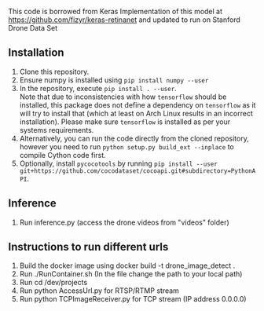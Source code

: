﻿This code is borrowed from Keras Implementation of this model at https://github.com/fizyr/keras-retinanet and updated to run on Stanford Drone Data Set

## Installation

1) Clone this repository.  
2) Ensure numpy is installed using `pip install numpy --user`  
3) In the repository, execute `pip install . --user`.  
   Note that due to inconsistencies with how `tensorflow` should be installed,
   this package does not define a dependency on `tensorflow` as it will try to install that (which at least on Arch Linux results in an incorrect installation).
   Please make sure `tensorflow` is installed as per your systems requirements.
4) Alternatively, you can run the code directly from the cloned  repository, however you need to run `python setup.py build_ext --inplace` to compile Cython code first.  
5) Optionally, install `pycocotools` by running `pip install --user git+https://github.com/cocodataset/cocoapi.git#subdirectory=PythonAPI`.  


## Inference

1) Run inference.py (access the drone videos from "videos" folder)

## Instructions to run different urls

1) Build the docker image using docker build -t drone_image_detect .  
2) Run ./RunContainer.sh (In the file change the path to your local path)  
3) Run cd /dev/projects  
3) Run python AccessUrl.py <url> <frames per second> for RTSP/RTMP stream  
4) Run python TCPImageReceiver.py <ip address> <Port number> <frames per second> for TCP stream (IP address 0.0.0.0)
